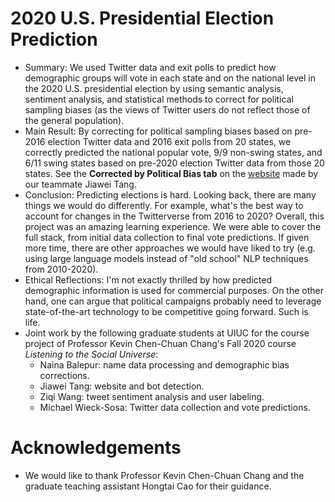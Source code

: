 # 2020 U.S. Presidential Election Prediction
- Summary: We used Twitter data and exit polls to predict how demographic groups will vote in each state and on the national level in the 2020 U.S. presidential election by using semantic analysis, sentiment analysis, and statistical methods to correct for political sampling biases (as the views of Twitter users do not reflect those of the general population).
- Main Result: By correcting for political sampling biases based on pre-2016 election Twitter data and 2016 exit polls from 20 states, we correctly predicted the national popular vote, 9/9 non-swing states, and 6/11 swing states based on pre-2020 election Twitter data from those 20 states. See the **Corrected by Political Bias tab** on the [website](https://jiaweit2.github.io/Election-Prediction/) made by our teammate Jiawei Tang.
- Conclusion: Predicting elections is hard. Looking back, there are many things we would do differently. For example, what's the best way to account for changes in the Twitterverse from 2016 to 2020? Overall, this project was an amazing learning experience. We were able to cover the full stack, from initial data collection to final vote predictions. If given more time, there are other approaches we would have liked to try (e.g. using large language models instead of "old school" NLP techniques from 2010-2020).
- Ethical Reflections: I'm not exactly thrilled by how predicted demographic information is used for commercial purposes. On the other hand, one can argue that political campaigns probably need to leverage state-of-the-art technology to be competitive going forward. Such is life.
- Joint work by the following graduate students at UIUC for the course project of Professor Kevin Chen-Chuan Chang's Fall 2020 course *Listening to the Social Universe*:
  - Naina Balepur: name data processing and demographic bias corrections.
  - Jiawei Tang: website and bot detection.
  - Ziqi Wang: tweet sentiment analysis and user labeling.
  - Michael Wieck-Sosa: Twitter data collection and vote predictions.
# Acknowledgements
- We would like to thank Professor Kevin Chen-Chuan Chang and the graduate teaching assistant Hongtai Cao for their guidance.
